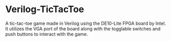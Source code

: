 # Verilog-TicTacToe
A tic-tac-toe game made in Verilog using the DE10-Lite FPGA board by Intel. It utilizes the VGA port of the board along with the togglable switches and push buttons to interact with the game. 
